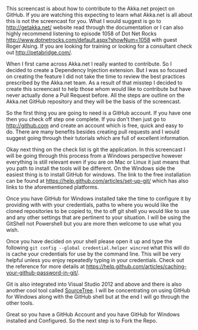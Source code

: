 This screencast is about how to contribute to the Akka.net project on GitHub. If you are watching this expecting to learn what Akka.net is all about this is not the screencast for you. What I would suggest is go to http://getakka.net/ website read through the documentation or I can also highly recommend listening to episode 1058 of Dot Net Rocks http://www.dotnetrocks.com/default.aspx?showNum=1058 with guest Roger Alsing. If you are looking for training or looking for a consultant check out http://petabridge.com/.

When I first came across Akka.net I really wanted to contribute. So I decided to create a Dependency Injection extension. But I was so focused on creating the feature I did not take the time to review the best practices prescribed by the Akka.net team. As a result of that misstep I decided to create this screencast to help those whom would like to contribute but have never actually done a Pull Request before. All the steps are outline on the Akka.net GitHub repository and they will be the basis of the screencast.

So the first thing you are going to need is a GitHub account. If you have one then you check off step one complete. If you don't then just go to http://github.com and create an account which is free, quick and easy to do. There are many benefits besides creating pull requests and I would suggest going through their tutorials which are full of excellent information.

Okay next thing on the check list is git the application. In this screencast I will be going through this process from a Windows perspective however everything is still relevant even if you are on Mac or Linux it just means that you path to install the tools will be different. On the Windows side the easiest thing is to install GitHub for windows. The link to the free installation can be found at https://help.github.com/articles/set-up-git/ which has also links to the aforementioned platforms.

Once you have GitHub for Windows installed take the time to configure it by providing with with your credentials, paths to where you would like the cloned repositories to be copied to, the to off git shell you would like to use and any other settings that are pertinent to your situation. I will be using the GitShell not Powershell but you are more then welcome to use what you wish.

Once you have decided on your shell please open it up and type the following `git config --global credential.helper wincred` what this will do is cache your credentials for use by the command line. This will be very helpful unless you enjoy repeatedly typing in your credentials. Check out the reference for more details at https://help.github.com/articles/caching-your-github-password-in-git/.

Git is also integrated into Visual Studio 2012 and above and there is also another cool tool called [SourceTree](http://r.search.yahoo.com/_ylt=A0LEVxrILSNVPHkAiRZXNyoA;_ylu=X3oDMTE3cHExYzVhBGNvbG8DYmYxBHBvcwMxBHZ0aWQDVklQNTA0XzEEc2VjA292LXRvcA--/RV=2/RE=1428397641/RO=10/RU=http%3a%2f%2f0.r.msn.com%2f%3fld%3dd3wBH9FRN4c6yjvNFIqHLvbzVUCUwMsdW93R-AB2CpUJW5V9L9LtEJWFAJMKHlLTZi7kw6mmiNjnXsH-lVaRTjL2xWt9EJTKb_6ASF-MSt8ScfO3rKlT0jAiy9rNuXoSErYEyjDPxGsplqJLiG0VkYyTwDjoemHJaUZSkBz-t-IHVBPcSY%26u%3dhttps%253a%252f%252fwww.atlassian.com%252fsoftware%252fsourcetree%252foverview%253futm_source%253dbing%2526utm_medium%253dcpc%2526utm_term%253dsourcetree%2526utm_campaign%253dSourcetree-US-Brand/RK=0/RS=.dgGgbT6ePIQg87HBJpORR1kgEY-?p=sourcetree). I will be concentrating on using GitHub for Windows along with the GitHub shell but at the end I will go through the other tools.

Great so you have a GitHub Account and you have GitHub for Windows installed and Configured. So the next step is to Fork the Repo. 

